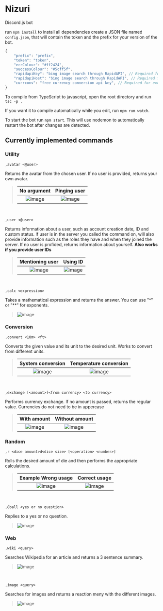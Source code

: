 # Nizuri
Discord.js bot

run `npm install` to install all dependencies
create a JSON file named `config.json`, that will contain the token and the prefix for your version of the bot.
```js
{
    "prefix": "prefix",
    "token": "token",
    "errColour": "#ff2424",
    "successColour": "#5cff5f",
    "rapidapiKey": "bing image search through RapidAPI", // Required for image command to work
    "rapidapiHost": "bing image search through RapidAPI", // Required for image command to work
    "currconv": "free currency conversion api key", // Required for exchange command to work. get key at https://free.currencyconverterapi.com/
}
```
To compile from TypeScript to javascript, open the root directory and run `tsc -p .` 

If you want it to compile automatically while you edit, run `npm run watch`.

To start the bot run `npm start`. This will use nodemon to automatically restart the bot after changes are detected.

## Currently implemented commands

### Utility
```,avatar <@user>```

Returns the avatar from the chosen user. If no user is provided, returns your own avatar.
> No argument         |  Pinging user
> :------------------:|:--------------------:
> ![image](https://user-images.githubusercontent.com/61264517/123861750-ee397300-d8fd-11eb-934c-bb2ed3f5278d.png) | ![image](https://user-images.githubusercontent.com/61264517/123861829-ff827f80-d8fd-11eb-8e83-785755dd1a89.png)

<br/>

```,user <@user>```

Returns information about a user, such as account creation date, ID and custom status. If user is in the server you called the command on, will also provide information such as the roles they have and when they joined the server. If no user is profided, returns information about yourself.
**Also works if you provide user IDs**
> Mentioning user     |  Using ID
> :------------------:|:--------------------:
> ![image](https://user-images.githubusercontent.com/61264517/123862022-35276880-d8fe-11eb-8a26-b11931b3dbb6.png) | ![image](https://user-images.githubusercontent.com/61264517/123862047-3ce70d00-d8fe-11eb-88c5-9934f8eaec13.png)

<br/>

```,calc <expression>```

Takes a mathematical expression and returns the answer. You can use "^" or "**" for exponents.
> ![image](https://user-images.githubusercontent.com/61264517/123863501-1033f500-d900-11eb-9fef-13b2b7461311.png)

### Conversion

```,convert <10m> <ft>```

Converts the given value and its unit to the desired unit. Works to convert from different units.
> System conversion   |  Temperature conversion
> :------------------:|:--------------------:
> ![image](https://user-images.githubusercontent.com/61264517/123862237-7c155e00-d8fe-11eb-9488-9b9808c30ccf.png) | ![image](https://user-images.githubusercontent.com/61264517/123862260-820b3f00-d8fe-11eb-83af-c421808f1892.png)

<br/>

```,exchange [<amount>]<from currency> <to currency>```

Performs currency exchange. If no amount is passed, returns the regular value. Currencies do not need to be in uppercase
> With amount         |  Without amount
> :------------------:|:--------------------:
> ![image](https://user-images.githubusercontent.com/61264517/123862512-cbf42500-d8fe-11eb-92cb-d5ca4683253a.png) | ![image](https://user-images.githubusercontent.com/61264517/123862528-d2829c80-d8fe-11eb-94ef-3d5cc563b4c3.png)

### Random

```,r <dice amount>d<dice size> [<operation> <number>]```

Rolls the desired amount of die and then performs the appropriate calculations.
> Example Wrong usage   |  Correct usage
> :------------------:|:--------------------:
> ![image](https://user-images.githubusercontent.com/61264517/123863687-48d3ce80-d900-11eb-94f1-408d54fb5b23.png) | ![image](https://user-images.githubusercontent.com/61264517/123863762-5db06200-d900-11eb-99b5-28f7c1b072bd.png)

<br/>

```,8ball <yes or no question>```

Replies to a yes or no question.
> ![image](https://user-images.githubusercontent.com/61264517/123863141-97cd3400-d8ff-11eb-8cec-d8422467fabb.png)

### Web

```,wiki <query>```

Searches Wikipedia for an article and returns a 3 sentence summary.
> ![image](https://user-images.githubusercontent.com/61264517/123863923-8cc6d380-d900-11eb-984c-ca49149126ee.png)

<br/>

```,image <query>```

Searches for images and returns a reaction meny with the different images.
> ![image](https://user-images.githubusercontent.com/61264517/123864141-c5ff4380-d900-11eb-9d6a-7a0ccca6c6ab.png)

<br/>
